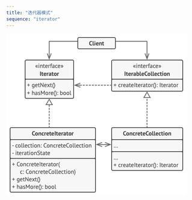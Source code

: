 ```yaml
---
title: "迭代器模式"
sequence: "iterator"
---
```


![](/assets/images/design-pattern/diagrams/iterator-structure.png)

